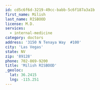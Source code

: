 ```yaml
---
id: cd5c6f6d-3219-49cc-babb-5c6f187a3a1b
first_name: Milish
last_name: RISBOOD
license: M.D.
services:
  - internal-medicine
category: doctors
address: '3150 N Tenaya Way  #100'
city: 'Las Vegas'
state: NV
zip: '89128'
phone: 702-869-9200
title: 'Milish RISBOOD'
_geoloc:
  lat: 36.2415
  lng: -115.251
---
```

